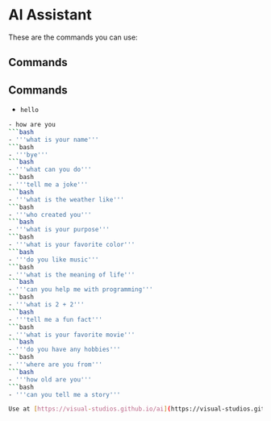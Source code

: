 # AI Assistant

These are the commands you can use:

## Commands
## Commands

- ```bash
  hello
 ```bash
- how are you
```bash
- '''what is your name'''
```bash
- '''bye'''
```bash
- '''what can you do'''
```bash
- '''tell me a joke'''
```bash
- '''what is the weather like'''
```bash
- '''who created you'''
```bash
- '''what is your purpose'''
```bash
- '''what is your favorite color'''
```bash
- '''do you like music'''
```bash
- '''what is the meaning of life'''
```bash
- '''can you help me with programming'''
```bash
- '''what is 2 + 2'''
```bash
- '''tell me a fun fact'''
```bash
- '''what is your favorite movie'''
```bash
- '''do you have any hobbies'''
```bash
- '''where are you from'''
```bash
- '''how old are you'''
```bash
- '''can you tell me a story'''

Use at [https://visual-studios.github.io/ai](https://visual-studios.github.io/ai)

